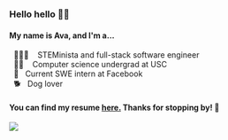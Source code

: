### Hello hello 👋🏼
####   My name is Ava, and I'm a...  
&nbsp; 👩🏻‍💻 &nbsp;&nbsp; STEMinista and full-stack software engineer  
&nbsp; ✌🏼 &nbsp;&nbsp; Computer science undergrad at USC  
&nbsp; 💙 &nbsp;&nbsp;Current SWE intern at Facebook  
&nbsp; 🐕 &nbsp;&nbsp;Dog lover

#### You can find my resume [here.](https://github.com/AvaDeLaCruz/DeLaCruz_Ava.pdf/blob/master/DeLaCruz_Ava.pdf) Thanks for stopping by! 🥰

<img src="https://media.giphy.com/media/WSyz8TouS9jfW/giphy.gif"/></img>


<!--
**AvaDeLaCruz/AvaDeLaCruz** is a ✨ _special_ ✨ repository because its `README.md` (this file) appears on your GitHub profile.

Here are some ideas to get you started:

- 🔭 I’m currently working on ...
- 🌱 I’m currently learning ...
- 👯 I’m looking to collaborate on ...
- 🤔 I’m looking for help with ...
- 💬 Ask me about ...
- 📫 How to reach me: ...
- 😄 Pronouns: ...
- ⚡ Fun fact: ...
-->
 
